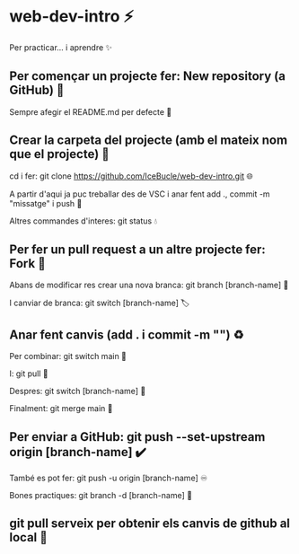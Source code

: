 # web-dev-intro :zap:

Per practicar... i aprendre :sparkles:

## Per començar un projecte fer: New repository (a GitHub) :pushpin:

Sempre afegir el README.md per defecte :memo:

## Crear la carpeta del projecte (amb el mateix nom que el projecte) :open_file_folder:

cd i fer: git clone https://github.com/IceBucle/web-dev-intro.git :globe_with_meridians:

A partir d'aqui ja puc treballar des de VSC i anar fent add ., commit -m "missatge" i push :penguin:

Altres commandes d'interes: git status	:droplet:

## Per fer un pull request a un altre projecte fer: Fork :trident:

Abans de modificar res crear una nova branca: git branch [branch-name] :rocket:

I canviar de branca: git switch [branch-name] :label:

## Anar fent canvis (add . i commit -m "") :recycle:

Per combinar: git switch main :dizzy:

I: git pull :art:

Despres: git switch [branch-name] :scroll:

Finalment: git merge main :dna:

## Per enviar a GitHub: git push --set-upstream origin [branch-name] :heavy_check_mark:

També es pot fer: git push -u origin [branch-name] :infinity:

Bones practiques: git branch -d [branch-name] :compass:

## git pull serveix per obtenir els canvis de github al local :octopus:
